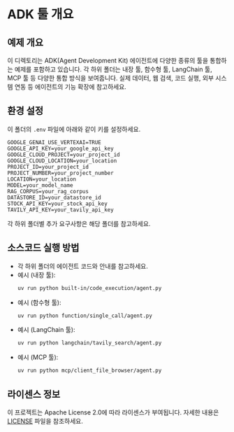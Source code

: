 # ADK 툴 개요

## 예제 개요
이 디렉토리는 ADK(Agent Development Kit) 에이전트에 다양한 종류의 툴을 통합하는 예제를 포함하고 있습니다. 각 하위 폴더는 내장 툴, 함수형 툴, LangChain 툴, MCP 툴 등 다양한 통합 방식을 보여줍니다. 실제 데이터, 웹 검색, 코드 실행, 외부 시스템 연동 등 에이전트의 기능 확장에 참고하세요.

## 환경 설정
이 폴더의 `.env` 파일에 아래와 같이 키를 설정하세요.

```
GOOGLE_GENAI_USE_VERTEXAI=TRUE
GOOGLE_API_KEY=your_google_api_key
GOOGLE_CLOUD_PROJECT=your_project_id
GOOGLE_CLOUD_LOCATION=your_location
PROJECT_ID=your_project_id
PROJECT_NUMBER=your_project_number
LOCATION=your_location
MODEL=your_model_name
RAG_CORPUS=your_rag_corpus
DATASTORE_ID=your_datastore_id
STOCK_API_KEY=your_stock_api_key
TAVILY_API_KEY=your_tavily_api_key
```

각 하위 폴더별 추가 요구사항은 해당 폴더를 참고하세요.

## 소스코드 실행 방법
- 각 하위 폴더의 에이전트 코드와 안내를 참고하세요.
- 예시 (내장 툴):
  ```bash
  uv run python built-in/code_execution/agent.py
  ```
- 예시 (함수형 툴):
  ```bash
  uv run python function/single_call/agent.py
  ```
- 예시 (LangChain 툴):
  ```bash
  uv run python langchain/tavily_search/agent.py
  ```
- 예시 (MCP 툴):
  ```bash
  uv run python mcp/client_file_browser/agent.py
  ```

## 라이센스 정보
이 프로젝트는 Apache License 2.0에 따라 라이센스가 부여됩니다. 자세한 내용은 [LICENSE](../LICENSE) 파일을 참조하세요.